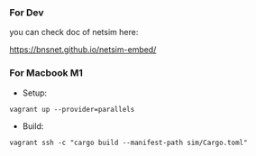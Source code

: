 ### For Dev
you can check doc of netsim here:

https://bnsnet.github.io/netsim-embed/

### For Macbook M1

* Setup:

```
vagrant up --provider=parallels
```

* Build:
```
vagrant ssh -c "cargo build --manifest-path sim/Cargo.toml"
```
